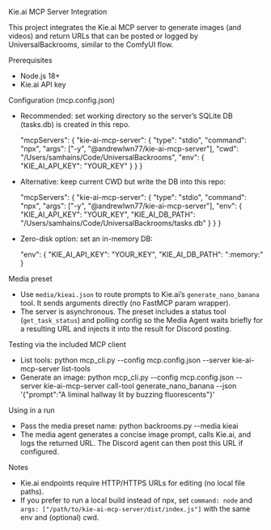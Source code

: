 Kie.ai MCP Server Integration

This project integrates the Kie.ai MCP server to generate images (and videos) and return URLs that can be posted or logged by UniversalBackrooms, similar to the ComfyUI flow.

Prerequisites
- Node.js 18+
- Kie.ai API key

Configuration (mcp.config.json)
- Recommended: set working directory so the server’s SQLite DB (tasks.db) is created in this repo.

  "mcpServers": {
    "kie-ai-mcp-server": {
      "type": "stdio",
      "command": "npx",
      "args": ["-y", "@andrewlwn77/kie-ai-mcp-server"],
      "cwd": "/Users/samhains/Code/UniversalBackrooms",
      "env": { "KIE_AI_API_KEY": "YOUR_KEY" }
    }
  }

- Alternative: keep current CWD but write the DB into this repo:

  "mcpServers": {
    "kie-ai-mcp-server": {
      "type": "stdio",
      "command": "npx",
      "args": ["-y", "@andrewlwn77/kie-ai-mcp-server"],
      "env": {
        "KIE_AI_API_KEY": "YOUR_KEY",
        "KIE_AI_DB_PATH": "/Users/samhains/Code/UniversalBackrooms/tasks.db"
      }
    }
  }

- Zero-disk option: set an in-memory DB:

  "env": { "KIE_AI_API_KEY": "YOUR_KEY", "KIE_AI_DB_PATH": ":memory:" }

Media preset
- Use `media/kieai.json` to route prompts to Kie.ai’s `generate_nano_banana` tool. It sends arguments directly (no FastMCP param wrapper).
- The server is asynchronous. The preset includes a status tool (`get_task_status`) and polling config so the Media Agent waits briefly for a resulting URL and injects it into the result for Discord posting.

Testing via the included MCP client
- List tools:
  python mcp_cli.py --config mcp.config.json --server kie-ai-mcp-server list-tools
- Generate an image:
  python mcp_cli.py --config mcp.config.json --server kie-ai-mcp-server call-tool generate_nano_banana --json '{"prompt":"A liminal hallway lit by buzzing fluorescents"}'

Using in a run
- Pass the media preset name:
  python backrooms.py --media kieai
- The media agent generates a concise image prompt, calls Kie.ai, and logs the returned URL. The Discord agent can then post this URL if configured.

Notes
- Kie.ai endpoints require HTTP/HTTPS URLs for editing (no local file paths).
- If you prefer to run a local build instead of npx, set `command: node` and `args: ["/path/to/kie-ai-mcp-server/dist/index.js"]` with the same env and (optional) cwd.
